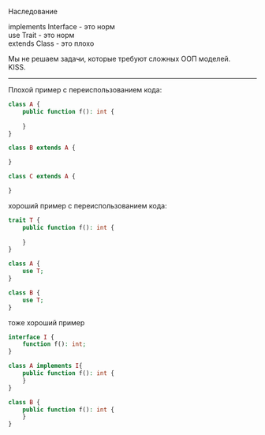 Наследование


implements Interface - это норм    
use Trait - это норм  
extends Class - это плохо  


Мы не решаем задачи, которые требуют сложных ООП моделей.   
KISS.

---

Плохой пример с переиспользованием кода:
```php
class A {
    public function f(): int {
        
    }
}

class B extends A {

}

class C extends A {

} 
```

хороший пример с переиспользованием кода:
```php
trait T {
    public function f(): int {
        
    }
}

class A {
    use T;
}

class B {
    use T;
}
```


тоже хороший пример
```php
interface I {
    function f(): int;
}

class A implements I{
    public function f(): int {
    }
}

class B {
    public function f(): int {
    }
}
```
